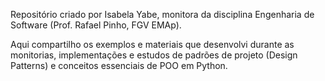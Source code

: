 Repositório criado por Isabela Yabe, monitora da disciplina Engenharia de Software (Prof. Rafael Pinho, FGV EMAp).

Aqui compartilho os exemplos e materiais que desenvolvi durante as monitorias, implementações e estudos de padrões de projeto (Design Patterns) e conceitos essenciais de POO em Python.
